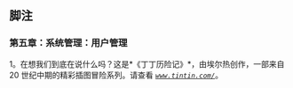 ## **脚注**

### **第五章：系统管理：用户管理**

1。在想我们到底在说什么吗？这是*《丁丁历险记》*，由埃尔热创作，一部来自 20 世纪中期的精彩插图冒险系列。请查看 *[`www.tintin.com/`](http://www.tintin.com/)*。
